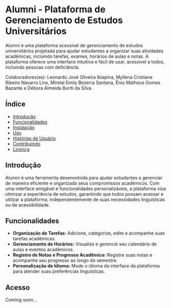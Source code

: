 

# Alumni - Plataforma de Gerenciamento de Estudos Universitários
Alumni é uma plataforma acessível de gerenciamento de estudos universitários projetada para ajudar estudantes a organizar suas atividades acadêmicas, incluindo tarefas, exames, horários de aulas e notas. A plataforma oferece uma interface intuitiva e fácil de usar, acessível a todos, incluindo pessoas com deficiência.

Colaboradores(as): Leonardo José Oliveira Ibiapina, Myllena Cristiane Ribeiro Navarro Lins, Mirelal Emily Bezerra Santana, Ênio Matheus Gomes Bazante e Débora Almeida Buriti da Silva.

## Índice

- [Introdução](#introdução)
- [Funcionalidades](#funcionalidades)
- [Instalação](#instalação)
- [Uso](#uso)
- [Histórias de Usuário](#histórias-de-usuário)
- [Contribuindo](#contribuindo)
- [Licença](#licença)

## Introdução

Alumni é uma ferramenta desenvolvida para ajudar estudantes a gerenciar de maneira eficiente e organizada seus compromissos acadêmicos. Com uma interface amigável e funcionalidades personalizáveis, a plataforma visa otimizar a experiência de estudos, garantindo que todos possam acessar e utilizar a plataforma, independentemente de suas necessidades linguísticas ou de acessibilidade.

## Funcionalidades

- **Organização de Tarefas:** Adicione, categorize, edite e acompanhe suas tarefas acadêmicas.
- **Gerenciamento de Horários:** Visualize e gerencie seu calendário de aulas e eventos acadêmicos.
- **Registro de Notas e Progresso Acadêmico:** Registre suas notas e acompanhe seu progresso ao longo do semestre.
- **Personalização de Idioma:** Mude o idioma da interface da plataforma para atender suas preferências linguísticas.

## Acesso

Coming soon...
